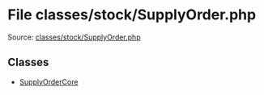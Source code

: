 File classes/stock/SupplyOrder.php
=========

Source: [classes/stock/SupplyOrder.php](https://github.com/PrestaShop/PrestaShop/blob/1.5.4.0/classes/stock/SupplyOrder.php)


Classes
-------

* [SupplyOrderCore](class.SupplyOrderCore.md)

